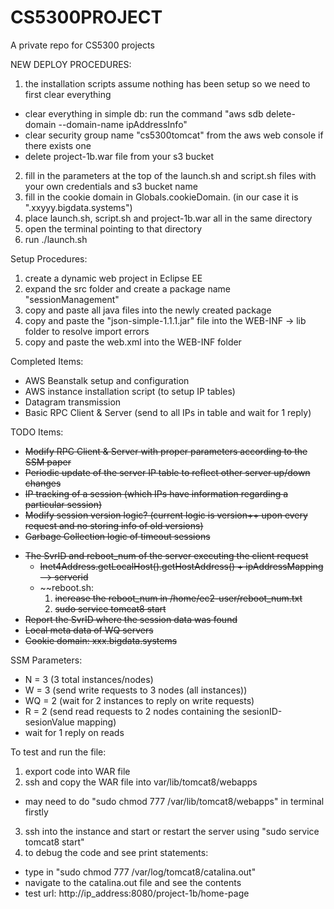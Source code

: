 # CS5300PROJECT
A private repo for CS5300 projects

NEW DEPLOY PROCEDURES:

1. the installation scripts assume nothing has been setup so we need to first clear everything
  * clear everything in simple db: run the command "aws sdb delete-domain --domain-name ipAddressInfo"
  * clear security group name "cs5300tomcat" from the aws web console if there exists one
  * delete project-1b.war file from your s3 bucket
2. fill in the parameters at the top of the launch.sh and script.sh files with your own credentials and s3 bucket name
3. fill in the cookie domain in Globals.cookieDomain. (in our case it is ".xxyyy.bigdata.systems")
4. place launch.sh, script.sh and project-1b.war all in the same directory
5. open the terminal pointing to that directory
6. run ./launch.sh

Setup Procedures:

1) create a dynamic web project in Eclipse EE <br>
2) expand the src folder and create a package name "sessionManagement" <br>
3) copy and paste all java files into the newly created package <br>
4) copy and paste the "json-simple-1.1.1.jar" file into the WEB-INF -> lib folder to resolve import errors <br>
5) copy and paste the web.xml into the WEB-INF folder <br>

Completed Items:

- AWS Beanstalk setup and configuration
- AWS instance installation script (to setup IP tables)
- Datagram transmission
- Basic RPC Client & Server (send to all IPs in table and wait for 1 reply)

TODO Items:
- ~~Modify RPC Client & Server with proper parameters according to the SSM paper~~
- ~~Periodic update of the server IP table to reflect other server up/down changes~~
- ~~IP tracking of a session (which IPs have information regarding a particular session)~~
- ~~Modify session version logic? (current logic is version++ upon every request and no storing info of old versions)~~
- ~~Garbage Collection logic of timeout sessions~~
* ~~The SvrID and reboot_num of the server executing the client request~~
  * ~~Inet4Address.getLocalHost().getHostAddress() + ipAddressMapping --> serverid~~
  * ~~reboot.sh:
      1. ~~increase the reboot_num in /home/ec2-user/reboot_num.txt~~
      2. ~~sudo service tomcat8 start~~
* ~~Report the SvrID where the session data was found~~
* ~~Local meta data of WQ servers~~
* ~~Cookie domain: xxx.bigdata.systems~~

SSM Parameters:
- N = 3 (3 total instances/nodes)
- W = 3 (send write requests to 3 nodes (all instances))
- WQ = 2 (wait for 2 instances to reply on write requests)
- R = 2 (send read requests to 2 nodes containing the sesionID-sesionValue mapping)
- wait for 1 reply on reads

To test and run the file:

1. export code into WAR file
2. ssh and copy the WAR file into var/lib/tomcat8/webapps
  * may need to do "sudo chmod 777 /var/lib/tomcat8/webapps" in terminal firstly
3. ssh into the instance and start or restart the server using "sudo service tomcat8 start"<br>
4. to debug the code and see print statements: <br>
  * type in "sudo chmod 777 /var/log/tomcat8/catalina.out"
  * navigate to the catalina.out file and see the contents
  * test url: http://ip_address:8080/project-1b/home-page 

